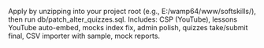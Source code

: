 Apply by unzipping into your project root (e.g., E:/wamp64/www/softskills/), then run db/patch_alter_quizzes.sql.
Includes: CSP (YouTube), lessons YouTube auto-embed, mocks index fix, admin polish, quizzes take/submit final, CSV importer with sample, mock reports.
